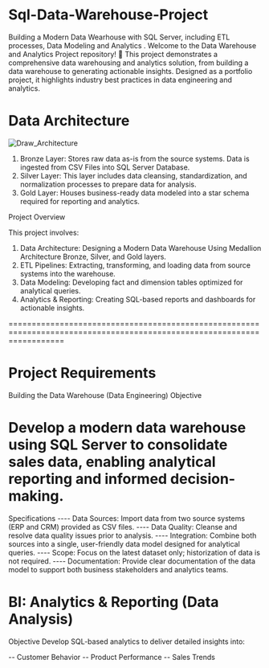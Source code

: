# Sql-Data-Warehouse-Project
Building a Modern Data Wearhouse with SQL Server, including ETL processes, Data Modeling and Analytics .
Welcome to the Data Warehouse and Analytics Project repository! 🚀
This project demonstrates a comprehensive data warehousing and analytics solution, from building a data warehouse to generating actionable insights. Designed as a portfolio project, it highlights industry best practices in data engineering and analytics.

# Data Architecture
![Draw_Architecture](https://github.com/user-attachments/assets/5cac84ae-a514-4229-b735-7be6e0009a52)
1. Bronze Layer: Stores raw data as-is from the source systems. Data is ingested from CSV Files into SQL Server Database.
2. Silver Layer: This layer includes data cleansing, standardization, and normalization processes to prepare data for analysis.
3. Gold Layer: Houses business-ready data modeled into a star schema required for reporting and analytics.

Project Overview

This project involves:

   1. Data Architecture: Designing a Modern Data Warehouse Using Medallion Architecture Bronze, Silver, and Gold layers.
   2. ETL Pipelines: Extracting, transforming, and loading data from source systems into the warehouse.
   3. Data Modeling: Developing fact and dimension tables optimized for analytical queries.
   4. Analytics & Reporting: Creating SQL-based reports and dashboards for actionable insights.


========================================================================================================================
# Project Requirements

 Building the Data Warehouse (Data Engineering)
 Objective

# Develop a modern data warehouse using SQL Server to consolidate sales data, enabling analytical reporting and informed decision-making.

Specifications
 ----  Data Sources: Import data from two source systems (ERP and CRM) provided as CSV files.
 ----  Data Quality: Cleanse and resolve data quality issues prior to analysis.
 ----  Integration: Combine both sources into a single, user-friendly data model designed for analytical queries.
 ----  Scope: Focus on the latest dataset only; historization of data is not required.
 ----  Documentation: Provide clear documentation of the data model to support both business stakeholders and analytics teams.

# BI: Analytics & Reporting (Data Analysis)
 Objective
 Develop SQL-based analytics to deliver detailed insights into:

 -- Customer Behavior
 -- Product Performance
--  Sales Trends
